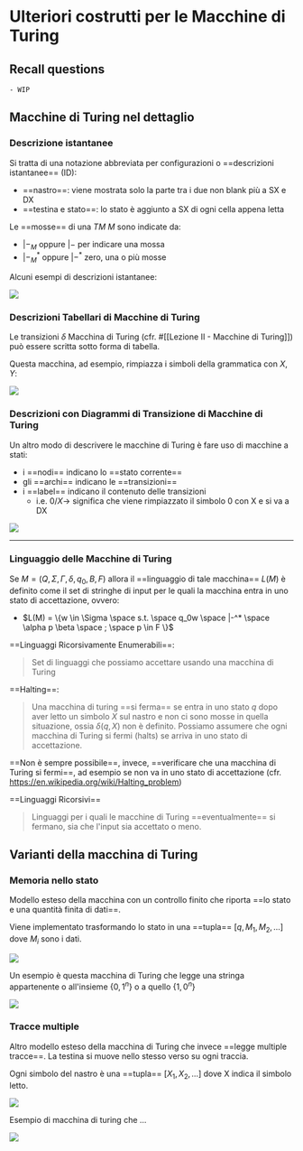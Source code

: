 # Ulteriori costrutti per le Macchine di Turing

## Recall questions 
    - WIP

## Macchine di Turing nel dettaglio

### Descrizione istantanee

Si tratta di una notazione abbreviata per configurazioni o ==descrizioni istantanee== (ID):
- ==nastro==: viene mostrata solo la parte tra i due non blank più a SX e DX
- ==testina e stato==: lo stato è aggiunto a SX di ogni cella appena letta 
  
Le ==mosse== di una $TM$ $M$ sono indicate da:
- $|-_M$ oppure $|-$ per indicare una mossa 
- $|-_{M}^{*}$ oppure $|-^*$ zero, una o più mosse

Alcuni esempi di descrizioni istantanee:

![](./static/ist_desc.png)

### Descrizioni Tabellari di Macchine di Turing 

Le transizioni $\delta$ Macchina di Turing (cfr. #[[Lezione II - Macchine di Turing]]) può essere scritta sotto forma di tabella.

Questa macchina, ad esempio, rimpiazza i simboli della grammatica con $X,Y$:

![](./static/turing_ex1.png)

### Descrizioni con Diagrammi di Transizione di Macchine di Turing

Un altro modo di descrivere le macchine di Turing è fare uso di macchine a stati:
- i ==nodi== indicano lo ==stato corrente==
- gli ==archi== indicano le ==transizioni==
- i ==label== indicano il contenuto delle transizioni
  - i.e. $0 / X \to$ significa che viene rimpiazzato il simbolo 0 con X e si va a DX

![](./static/turing_diagram.png)

--- 

### Linguaggio delle Macchine di Turing

Se $M = (Q,\Sigma,\Gamma, \delta, q_0,B,F)$ allora il ==linguaggio di tale macchina== $L(M)$ è definito come il set di stringhe di input per le quali la macchina entra in uno stato di accettazione, ovvero:
- $L(M) = \{w \in \Sigma \space s.t. \space q_0w \space |-^* \space \alpha p \beta \space ; \space p \in F \}$ 

==Linguaggi Ricorsivamente Enumerabili==:
>Set di linguaggi che possiamo accettare usando una macchina di Turing

==Halting==:
>Una macchina di turing ==si ferma== se entra in uno stato $q$ dopo aver letto un simbolo $X$ sul nastro e non ci sono mosse in quella situazione, ossia $\delta(q,X)$ non è definito. 
Possiamo assumere che ogni macchina di Turing si fermi (halts) se arriva in uno stato di accettazione.

==Non è sempre possibile==, invece, ==verificare che una macchina di Turing si fermi==, ad esempio se non va in uno stato di accettazione (cfr. https://en.wikipedia.org/wiki/Halting_problem)

==Linguaggi Ricorsivi==
>Linguaggi per i quali le macchine di Turing ==eventualmente== si fermano, sia che l'input sia accettato o meno.

## Varianti della macchina di Turing

### Memoria nello stato

Modello esteso della macchina con un controllo finito che riporta ==lo stato e una quantità finita di dati==.

Viene implementato trasformando lo stato in una ==tupla== $[q,M_1,M_2,\ldots ]$ dove $M_i$ sono i dati.

![](./static/storage_turing_machine.png)

Un esempio è questa macchina di Turing che legge una stringa appartenente o all'insieme $\{0,1^n\}$ o a quello $\{1,0^n\}$

![](./static/turing_machine_state_example.png)

### Tracce multiple

Altro modello esteso della macchina di Turing che invece ==legge multiple tracce==. La testina si muove nello stesso verso su ogni traccia.

Ogni simbolo del nastro è una ==tupla== $[X_1,X_2, \ldots ]$ dove X indica il simbolo letto.

![](./static/multiple_tracks_TM.png)

Esempio di macchina di turing che ...

![](./static/multiple_tracks_TM_ex.png)